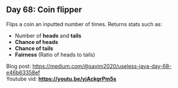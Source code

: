 ## Day 68: Coin flipper
Flips a coin an inputted number of times. Returns stats such as:

- Number of **heads** and **tails**
- **Chance of heads**
- **Chance of tails**
- **Fairness** (Ratio of heads to tails)

Blog post: https://medium.com/@savim2020/useless-java-day-68-e46b63358ef  
Youtube vid: **<https://youtu.be/yjAckgrPm5s>**
